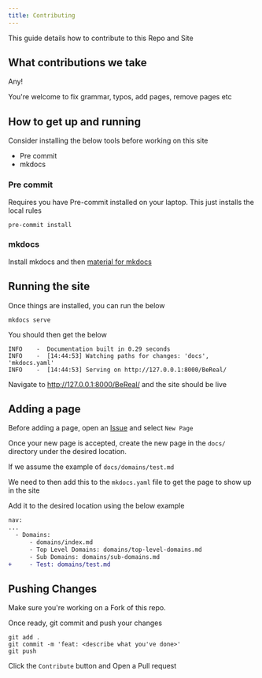 ```yaml
---
title: Contributing
---
```


This guide details how to contribute to this Repo and Site

## What contributions we take

Any!

You're welcome to fix grammar, typos, add pages, remove pages etc

## How to get up and running

Consider installing the below tools before working on this site

* Pre commit
* mkdocs

### Pre commit

Requires you have Pre-commit installed on your laptop. This just installs the local rules

```shell
pre-commit install
```

### mkdocs

Install mkdocs and then [material for mkdocs](https://squidfunk.github.io/mkdocs-material/getting-started/)

## Running the site

Once things are installed, you can run the below

```shell
mkdocs serve
```

You should then get the below

```text
INFO    -  Documentation built in 0.29 seconds
INFO    -  [14:44:53] Watching paths for changes: 'docs', 'mkdocs.yaml'
INFO    -  [14:44:53] Serving on http://127.0.0.1:8000/BeReal/
```

Navigate to http://127.0.0.1:8000/BeReal/ and the site should be live

## Adding a page

Before adding a page, open an [Issue](https://github.com/userbradley/BeReal/issues/new/choose) and select `New Page`

Once your new page is accepted, create the new page in the `docs/` directory under the desired location.

If we assume the example of `docs/domains/test.md`

We need to then add this to the `mkdocs.yaml` file to get the page to show up in the site

Add it to the desired location using the below example

```diff
nav:
...
  - Domains:
      - domains/index.md
      - Top Level Domains: domains/top-level-domains.md
      - Sub Domains: domains/sub-domains.md
+     - Test: domains/test.md
```

## Pushing Changes

Make sure you're working on a Fork of this repo.

Once ready, git commit and push your changes

```shell
git add .
git commit -m 'feat: <describe what you've done>'
git push
```

Click the `Contribute` button and Open a Pull request

